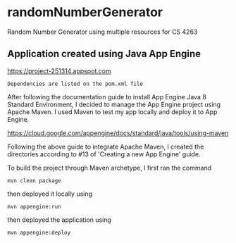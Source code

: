 # randomNumberGenerator
Random Number Generator using multiple resources for CS 4263

## Application created using Java App Engine

https://project-251314.appspot.com

`Dependencies are listed on the pom.xml file`

After following the documentation guide to install App Engine Java 8 Standard Environment,
I decided to manage the App Engine project using Apache Maven. I used Maven to test my app locally and
deploy it to App Engine.

https://cloud.google.com/appengine/docs/standard/java/tools/using-maven

Following the above guide to integrate Apache Maven, I created the directories according to #13 of 'Creating a new App Engine' guide.

To build the project through Maven archetype, I first ran the command
```
mvn clean package
```
then deployed it locally using
```
mvn appengine:run
```
then deployed the application using
```
mvn appengine:deploy
```
